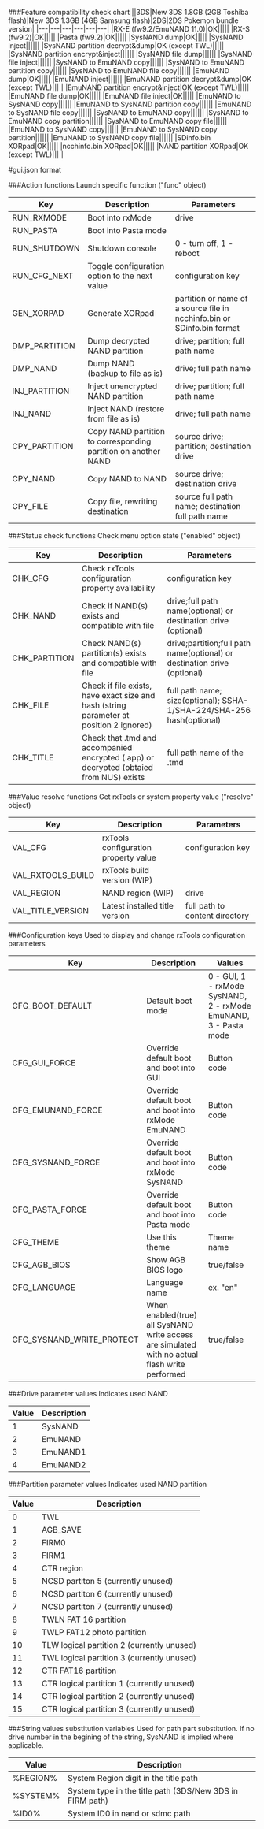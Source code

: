 ###Feature compatibility check chart
||3DS|New 3DS 1.8GB (2GB Toshiba flash)|New 3DS 1.3GB (4GB Samsung flash)|2DS|2DS Pokemon bundle version|
|---|---|---|---|---|---|
|RX-E (fw9.2/EmuNAND 11.0)|OK|||||
|RX-S (fw9.2)|OK|||||
|Pasta (fw9.2)|OK|||||
|SysNAND dump|OK|||||
|SysNAND inject||||||
|SysNAND partition decrypt&dump|OK (except TWL)|||||
|SysNAND partition encrypt&inject||||||
|SysNAND file dump||||||
|SysNAND file inject||||||
|SysNAND to EmuNAND copy||||||
|SysNAND to EmuNAND partition copy||||||
|SysNAND to EmuNAND file copy||||||
|EmuNAND dump|OK|||||
|EmuNAND inject||||||
|EmuNAND partition decrypt&dump|OK (except TWL)|||||
|EmuNAND partition encrypt&inject|OK (except TWL)|||||
|EmuNAND file dump|OK|||||
|EmuNAND file inject|OK|||||
|EmuNAND to SysNAND copy||||||
|EmuNAND to SysNAND partition copy||||||
|EmuNAND to SysNAND file copy||||||
|SysNAND to EmuNAND copy||||||
|SysNAND to EmuNAND copy partition||||||
|SysNAND to EmuNAND copy file||||||
|EmuNAND to SysNAND copy||||||
|EmuNAND to SysNAND copy partition||||||
|EmuNAND to SysNAND copy file||||||
|SDinfo.bin XORpad|OK|||||
|ncchinfo.bin XORpad|OK|||||
|NAND partition XORpad|OK (except TWL)|||||

#gui.json format

###Action functions
Launch specific function ("func" object)

|Key|Description|Parameters|
|---|---|---|
|RUN_RXMODE|Boot into rxMode|drive|
|RUN_PASTA|Boot into Pasta mode||
|RUN_SHUTDOWN|Shutdown console|0 - turn off, 1 - reboot|
|RUN_CFG_NEXT|Toggle configuration option to the next value|configuration key|
|GEN_XORPAD|Generate XORpad|partition or name of a source file in ncchinfo.bin or SDinfo.bin format|
|DMP_PARTITION|Dump decrypted NAND partition|drive; partition; full path name|
|DMP_NAND|Dump NAND (backup to file as is)|drive; full path name|
|INJ_PARTITION|Inject unencrypted NAND partition|drive; partition; full path name|
|INJ_NAND|Inject NAND (restore from file as is)|drive; full path name|
|CPY_PARTITION|Copy NAND partition to corresponding partition on another NAND|source drive; partition; destination drive|
|CPY_NAND|Copy NAND to NAND|source drive; destination drive|
|CPY_FILE|Copy file, rewriting destination|source full path name; destination full path name|

###Status check functions
Check menu option state ("enabled" object)

|Key|Description|Parameters|
|---|---|---|
|CHK_CFG|Check rxTools configuration property availability|configuration key|
|CHK_NAND|Check if NAND(s) exists and compatible with file|drive;full path name(optional) or destination drive (optional)|
|CHK_PARTITION|Check NAND(s) partition(s) exists and compatible with file|drive;partition;full path name(optional) or destination drive (optional)|
|CHK_FILE|Check if file exists, have exact size and hash (string parameter at position 2 ignored)|full path name; size(optional); SSHA-1/SHA-224/SHA-256 hash(optional)|
|CHK_TITLE|Check that .tmd and accompanied encrypted (.app) or decrypted (obtaied from NUS) exists|full path name of the .tmd|

###Value resolve functions
Get rxTools or system property value ("resolve" object)

|Key|Description|Parameters|
|---|---|---|
|VAL_CFG|rxTools configuration property value|configuration key|
|VAL_RXTOOLS_BUILD|rxTools build version (WIP)||
|VAL_REGION|NAND region (WIP)|drive|
|VAL_TITLE_VERSION|Latest installed title version|full path to content directory|

###Configuration keys
Used to display and change rxTools configuration parameters

|Key|Description|Values|
|---|---|---|
|CFG_BOOT_DEFAULT|Default boot mode|0 - GUI, 1 - rxMode SysNAND, 2 - rxMode EmuNAND, 3 - Pasta mode|
|CFG_GUI_FORCE|Override default boot and boot into GUI|Button code|
|CFG_EMUNAND_FORCE|Override default boot and boot into rxMode EmuNAND|Button code|
|CFG_SYSNAND_FORCE|Override default boot and boot into rxMode SysNAND|Button code|
|CFG_PASTA_FORCE|Override default boot and boot into Pasta mode|Button code|
|CFG_THEME|Use this theme|Theme name|
|CFG_AGB_BIOS|Show AGB BIOS logo|true/false|
|CFG_LANGUAGE|Language name|ex. "en"|
|CFG_SYSNAND_WRITE_PROTECT|When enabled(true) all SysNAND write access are simulated with no actual flash write performed|true/false|

###Drive parameter values
Indicates used NAND

|Value|Description|
|---|---|
|1|SysNAND|
|2|EmuNAND|
|3|EmuNAND1|
|4|EmuNAND2|

###Partition parameter values
Indicates used NAND partition

|Value|Description|
|---|---|
|0|TWL|
|1|AGB_SAVE|
|2|FIRM0|
|3|FIRM1|
|4|CTR region|
|5|NCSD partiton 5 (currently unused)|
|6|NCSD partiton 6 (currently unused)|
|7|NCSD partiton 7 (currently unused)|
|8|TWLN FAT 16 partition|
|9|TWLP FAT12 photo partition|
|10|TLW logical partition 2 (currently unused)|
|11|TWL logical partition 3 (currently unused)|
|12|CTR FAT16 partition|
|13|CTR logical partition 1 (currently unused)|
|14|CTR logical partition 2 (currently unused)|
|15|CTR logical partition 3 (currently unused)|

###String values substitution variables
Used for path part substitution. If no drive number in the begining of the string, SysNAND is implied where applicable.

|Value|Description|
|---|---|
|%REGION%|System Region digit in the title path|
|%SYSTEM%|System type in the title path (3DS/New 3DS in FIRM path)|
|%ID0%|System ID0 in nand or sdmc path|
